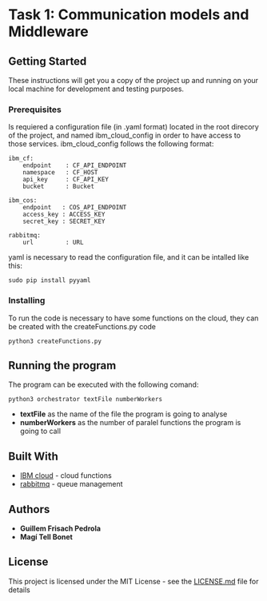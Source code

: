 # Task 1: Communication models and Middleware

## Getting Started

These instructions will get you a copy of the project up and running on your local machine for development and testing purposes.

### Prerequisites

Is requiered a configuration file (in .yaml format) located in the root direcory of the project, and named ibm_cloud_config in order to have access to those services.
ibm_cloud_config follows the following format:

```
ibm_cf:
    endpoint    : CF_API_ENDPOINT
    namespace   : CF_HOST
    api_key     : CF_API_KEY
    bucket      : Bucket

ibm_cos:
    endpoint   : COS_API_ENDPOINT
    access_key : ACCESS_KEY
    secret_key : SECRET_KEY

rabbitmq:
    url         : URL
```

yaml is necessary to read the configuration file, and it can be intalled like this:

```
sudo pip install pyyaml
```


### Installing

To run the code is necessary to have some functions on the cloud, they can be created with the  createFunctions.py code

```
python3 createFunctions.py
```
## Running the program

The program can be executed with the following comand:

```
python3 orchestrator textFile numberWorkers
```
* **textFile** as the name of the file the program is going to analyse
* **numberWorkers** as the number of paralel functions the program is going to call

## Built With

* [IBM cloud](https://www.ibm.com/uk-en/cloud) - cloud functions
* [rabbitmq](https://www.rabbitmq.com) - queue management

## Authors

* **Guillem Frisach Pedrola** 
* **Magí Tell Bonet** 

## License

This project is licensed under the MIT License - see the [LICENSE.md](LICENSE.md) file for details